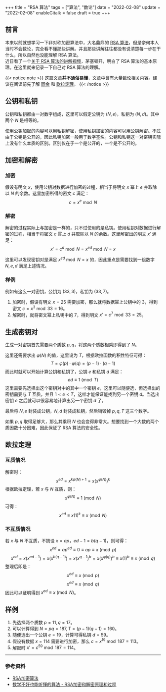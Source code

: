 +++
title = "RSA 算法"
tags = ["算法", "数论"]
date = "2022-02-08"
update = "2022-02-08"
enableGitalk = false
draft = true
+++

## 前言
本来以前就想学习一下非对称加密算法中，大名鼎鼎的 [RSA 算法](https://zh.wikipedia.org/wiki/RSA%E5%8A%A0%E5%AF%86%E6%BC%94%E7%AE%97%E6%B3%95)，但是奈何本人当时不会数论，完全看不懂那些讲解。并且那些讲解往往都没有说清楚每一步在干什么，所以自然也没能理解 RSA 算法。  
近日看了一个[关于 RSA 算法的讲解视频](https://www.bilibili.com/video/BV1XP4y1A7Ui)，茅塞顿开，明白了 RSA 算法的基本原理。在这里就来记录一下自己对 RSA 算法的理解。

{{< notice note >}}
这篇文章**并不通俗易懂**，文章中含有大量数论相关内容。建议在阅读前先了解 [同余](https://zh.wikipedia.org/wiki/%E5%90%8C%E9%A4%98) 和 [欧拉定理](https://zh.wikipedia.org/wiki/%E6%AC%A7%E6%8B%89%E5%AE%9A%E7%90%86_(%E6%95%B0%E8%AE%BA))。
{{< /notice >}}

## 公钥和私钥
公钥和私钥都由一对数字组成，这里可以假定公钥为 $(N,e)$，私钥为 $(N,d)$。其中两个 $N$ 是相等的。  

使用公钥加密的内容可以用私钥解密，使用私钥加密的内容可以用公钥解密。不过由于公钥是公开的，因此私钥加密一般用于数字签名。公钥和私钥这一对密钥实际上没有什么本质的区别。区别仅在于一个是公开的，一个是不公开的。

## 加密和解密
### 加密
假设有明文 $x$，使用公钥对数据进行加密的过程，相当于将明文 $x$ 幂上 $e$ 并取除以 $N$ 的余数。这里加密所得的密文 $c$ 满足：
$$
c=x^e \bmod N
$$

### 解密
解密的过程实际上与加密是一样的，只不过使用的是私钥。使用私钥对数据进行解密的过程，相当于将密文 $c$ 幂上 $d$ 并取除以 $N$ 的余数。这里解密出的明文 $x'$ 满足：
$$
x'=c^d \bmod N=x^{ed} \bmod N=x
$$

这里可以发现密钥对是满足 $x^{ed} \bmod N =x$ 的，因此重点是需要找到一组数字 ${N, e, d}$ 满足上述情况。  

### 样例
例如有这么一对密钥，公钥为 $(33, 3)$，私钥为 $(33, 7)$。
1. 加密时，假设有明文 $x=25$ 需要加密，那么就将数据幂上公钥中的 3，得到密文 $c=x^3 \bmod 33=16$。
2. 解密时，就将密文幂上私钥中的 7，得到明文 $x'=c^7 \bmod 33=25$。

## 生成密钥对
生成一对密钥首先需要两个质数 $p,q$，将这两个质数相乘即得到了 $N$。  

这里还需要求出 $\varphi(N)$ 的值，这里设为 $T$，根据欧拉函数的积性特征可得：
$$
T=\varphi(p)\cdot \varphi(q)=(p-1)\cdot(q-1)
$$
而此时就可以开始计算公钥和私钥了，公钥 $e$ 和私钥 $d$ 满足：
$$
ed \equiv 1 \pmod T
$$
这里需要先选择出这个密钥对中的其中一个密钥 $e$，这里可以随便选，但选择出的密钥需要与 $T$ 互质，并且 $1<e<T$，这样才能保证能找到另一个密钥 $d$。当选出密钥 $e$ 之后就可以很容易地计算出另一个密钥 $d$ 了。

最后将 $N,e$ 封装成公钥，$N,d$ 封装成私钥，然后销毁掉 $p, q, T$ 这三个数字。  

如果 $p,q$ 取得足够大，那么其乘积 $N$ 也会变得非常大。想要找到一个大数的两个质因数十分困难，因此保证了 RSA 算法的安全性。

## 欧拉定理
### 互质情况
解密时：
$$
x^{ed}=x^{k\varphi(N)+1}=x(x^{\varphi(N)})^k
$$
根据欧拉定理，若 $x$ 与 $N$ 互质，则：
$$
x^{\varphi(N)}\equiv1 \pmod N
$$
可得：
$$
x^{ed}\equiv x(1)^k \equiv x \pmod N
$$
### 不互质情况
若 $x$ 与 $N$ 不互质，不妨设 $x=ap$，$ed-1=b(q-1)$，则可得：
$$
x^{ed}=ap^{ed}\equiv 0\equiv ap\equiv x \pmod p
$$
$$
x^{ed}=x(x^{ed-1})=x(x^{b(q-1)})=x(x^{q-1})^b=x(x^{\varphi(q)})^b\equiv x(1)^b \equiv x \pmod q
$$
整理后即是：
$$
x^{ed}\equiv x \pmod p
$$
$$
x^{ed}\equiv x \pmod q
$$
因此可以证明得到 $x^{ed} \equiv x \pmod N$。

## 样例
1. 先选择两个质数 $p=11,q=17$。    
2. 可以计算得到 $N=pq=187,T=(p-1)(q-1)=160$。
3. 随便选出一个公钥 $e=19$，计算可得私钥 $d=59$。
4. 假设有数据 $x=114$ 需要进行加密，那么 $c=x^{19} \bmod 187=113$。
5. 解密时 $x'=c^{59} \bmod 187=114$。

- - -
### 参考资料
- [RSA加密算法](https://zh.wikipedia.org/wiki/RSA%E5%8A%A0%E5%AF%86%E6%BC%94%E7%AE%97%E6%B3%95)
- [数学不好也能听懂的算法 - RSA加密和解密原理和过程](https://www.bilibili.com/video/BV1XP4y1A7Ui)
